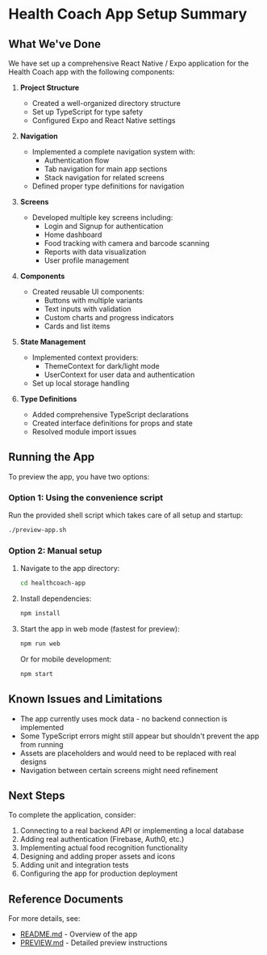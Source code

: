 # Health Coach App Setup Summary

## What We've Done

We have set up a comprehensive React Native / Expo application for the Health Coach app with the following components:

1. **Project Structure**
   - Created a well-organized directory structure
   - Set up TypeScript for type safety
   - Configured Expo and React Native settings

2. **Navigation**
   - Implemented a complete navigation system with:
     - Authentication flow
     - Tab navigation for main app sections
     - Stack navigation for related screens
   - Defined proper type definitions for navigation

3. **Screens**
   - Developed multiple key screens including:
     - Login and Signup for authentication
     - Home dashboard
     - Food tracking with camera and barcode scanning
     - Reports with data visualization
     - User profile management

4. **Components**
   - Created reusable UI components:
     - Buttons with multiple variants
     - Text inputs with validation
     - Custom charts and progress indicators
     - Cards and list items

5. **State Management**
   - Implemented context providers:
     - ThemeContext for dark/light mode
     - UserContext for user data and authentication
   - Set up local storage handling

6. **Type Definitions**
   - Added comprehensive TypeScript declarations
   - Created interface definitions for props and state
   - Resolved module import issues

## Running the App

To preview the app, you have two options:

### Option 1: Using the convenience script

Run the provided shell script which takes care of all setup and startup:

```bash
./preview-app.sh
```

### Option 2: Manual setup

1. Navigate to the app directory:
   ```bash
   cd healthcoach-app
   ```

2. Install dependencies:
   ```bash
   npm install
   ```

3. Start the app in web mode (fastest for preview):
   ```bash
   npm run web
   ```
   
   Or for mobile development:
   ```bash
   npm start
   ```

## Known Issues and Limitations

- The app currently uses mock data - no backend connection is implemented
- Some TypeScript errors might still appear but shouldn't prevent the app from running
- Assets are placeholders and would need to be replaced with real designs
- Navigation between certain screens might need refinement

## Next Steps

To complete the application, consider:

1. Connecting to a real backend API or implementing a local database
2. Adding real authentication (Firebase, Auth0, etc.)
3. Implementing actual food recognition functionality
4. Designing and adding proper assets and icons
5. Adding unit and integration tests
6. Configuring the app for production deployment

## Reference Documents

For more details, see:
- [README.md](./healthcoach-app/README.md) - Overview of the app
- [PREVIEW.md](./healthcoach-app/PREVIEW.md) - Detailed preview instructions 